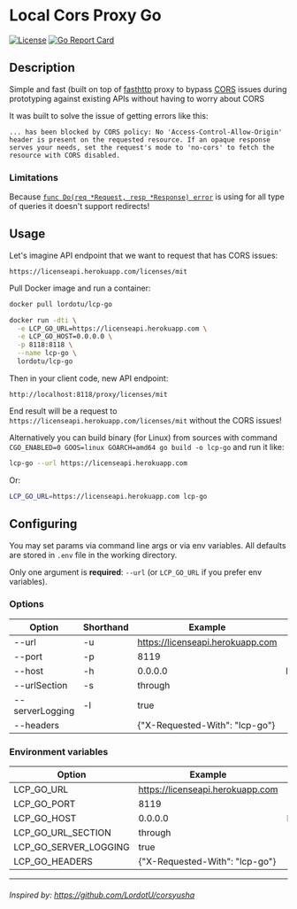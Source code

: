 # Local Cors Proxy Go

[![License](https://img.shields.io/badge/License-MIT-000000.svg)](https://opensource.org/licenses/MIT) [![Go Report Card](https://goreportcard.com/badge/github.com/LordotU/local-cors-proxy-go)](https://goreportcard.com/report/github.com/LordotU/local-cors-proxy-go)

## Description

Simple and fast (built on top of [fasthttp](https://github.com/valyala/fasthttp) proxy to bypass [CORS](https://developer.mozilla.org/ru/docs/Web/HTTP/CORS) issues during prototyping against existing APIs without having to worry about CORS

It was built to solve the issue of getting errors like this:

```text
... has been blocked by CORS policy: No 'Access-Control-Allow-Origin' header is present on the requested resource. If an opaque response serves your needs, set the request's mode to 'no-cors' to fetch the resource with CORS disabled.
```

### Limitations

Because [`func Do(req *Request, resp *Response) error`](https://godoc.org/github.com/valyala/fasthttp#Do) is using for all type of queries it doesn't support redirects!

## Usage

Let's imagine API endpoint that we want to request that has CORS issues:

```text
https://licenseapi.herokuapp.com/licenses/mit
```

Pull Docker image and run a container:

```bash
docker pull lordotu/lcp-go

docker run -dti \
  -e LCP_GO_URL=https://licenseapi.herokuapp.com \
  -e LCP_GO_HOST=0.0.0.0 \
  -p 8118:8118 \
  --name lcp-go \
  lordotu/lcp-go
```

Then in your client code, new API endpoint:

```text
http://localhost:8118/proxy/licenses/mit
```

End result will be a request to `https://licenseapi.herokuapp.com/licenses/mit` without the CORS issues!

Alternatively you can build binary (for Linux) from sources with command `CGO_ENABLED=0 GOOS=linux GOARCH=amd64 go build -o lcp-go` and run it like:

```bash
lcp-go --url https://licenseapi.herokuapp.com
```

Or:

```bash
LCP_GO_URL=https://licenseapi.herokuapp.com lcp-go
```

## Configuring

You may set params via command line args or via env variables. All defaults are stored in `.env` file in the working directory.

Only one argument is **required**: `--url` (or `LCP_GO_URL` if you prefer env variables).

### Options

| Option          | Shorthand | Example                           | Default   |
| --------------- | --------- | --------------------------------- | --------: |
| --url           | -u        | https://licenseapi.herokuapp.com  |           |
| --port          | -p        | 8119                              |      8118 |
| --host          | -h        | 0.0.0.0                           | localhost |
| --urlSection    | -s        | through                           |     proxy |
| --serverLogging | -l        | true                              |     false |
| --headers       |           | {"X-Requested-With": "lcp-go"}    |        {} |

### Environment variables

| Option                   | Example                           | Default   |
| ------------------------ | --------------------------------- | --------: |
| LCP_GO_URL            | https://licenseapi.herokuapp.com     |           |
| LCP_GO_PORT           | 8119                                 |      8118 |
| LCP_GO_HOST           | 0.0.0.0                              | localhost |
| LCP_GO_URL_SECTION    | through                              |     proxy |
| LCP_GO_SERVER_LOGGING | true                                 |     false |
| LCP_GO_HEADERS        | {"X-Requested-With": "lcp-go"}       |        {} |

---

###### Inspired by: https://github.com/LordotU/corsyusha

